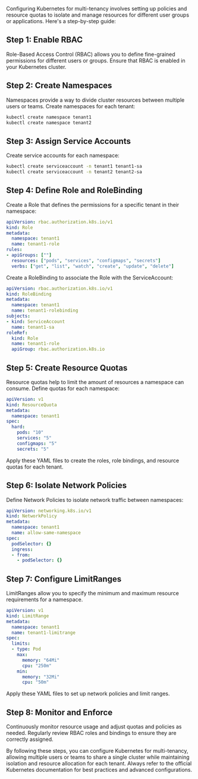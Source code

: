 Configuring Kubernetes for multi-tenancy involves setting up policies and resource quotas to isolate and manage resources for different user groups or applications. Here's a step-by-step guide:

## Step 1: Enable RBAC

Role-Based Access Control (RBAC) allows you to define fine-grained permissions for different users or groups. Ensure that RBAC is enabled in your Kubernetes cluster.

## Step 2: Create Namespaces

Namespaces provide a way to divide cluster resources between multiple users or teams. Create namespaces for each tenant:

```bash
kubectl create namespace tenant1
kubectl create namespace tenant2
```

## Step 3: Assign Service Accounts

Create service accounts for each namespace:

```bash
kubectl create serviceaccount -n tenant1 tenant1-sa
kubectl create serviceaccount -n tenant2 tenant2-sa
```

## Step 4: Define Role and RoleBinding

Create a Role that defines the permissions for a specific tenant in their namespace:

```yaml
apiVersion: rbac.authorization.k8s.io/v1
kind: Role
metadata:
  namespace: tenant1
  name: tenant1-role
rules:
- apiGroups: [""]
  resources: ["pods", "services", "configmaps", "secrets"]
  verbs: ["get", "list", "watch", "create", "update", "delete"]
```

Create a RoleBinding to associate the Role with the ServiceAccount:

```yaml
apiVersion: rbac.authorization.k8s.io/v1
kind: RoleBinding
metadata:
  namespace: tenant1
  name: tenant1-rolebinding
subjects:
- kind: ServiceAccount
  name: tenant1-sa
roleRef:
  kind: Role
  name: tenant1-role
  apiGroup: rbac.authorization.k8s.io
```

## Step 5: Create Resource Quotas

Resource quotas help to limit the amount of resources a namespace can consume. Define quotas for each namespace:

```yaml
apiVersion: v1
kind: ResourceQuota
metadata:
  namespace: tenant1
spec:
  hard:
    pods: "10"
    services: "5"
    configmaps: "5"
    secrets: "5"
```

Apply these YAML files to create the roles, role bindings, and resource quotas for each tenant.

## Step 6: Isolate Network Policies

Define Network Policies to isolate network traffic between namespaces:

```yaml
apiVersion: networking.k8s.io/v1
kind: NetworkPolicy
metadata:
  namespace: tenant1
  name: allow-same-namespace
spec:
  podSelector: {}
  ingress:
  - from:
    - podSelector: {}
```

## Step 7: Configure LimitRanges

LimitRanges allow you to specify the minimum and maximum resource requirements for a namespace.

```yaml
apiVersion: v1
kind: LimitRange
metadata:
  namespace: tenant1
  name: tenant1-limitrange
spec:
  limits:
  - type: Pod
    max:
      memory: "64Mi"
      cpu: "250m"
    min:
      memory: "32Mi"
      cpu: "50m"
```

Apply these YAML files to set up network policies and limit ranges.

## Step 8: Monitor and Enforce

Continuously monitor resource usage and adjust quotas and policies as needed. Regularly review RBAC roles and bindings to ensure they are correctly assigned.

By following these steps, you can configure Kubernetes for multi-tenancy, allowing multiple users or teams to share a single cluster while maintaining isolation and resource allocation for each tenant. Always refer to the official Kubernetes documentation for best practices and advanced configurations.
